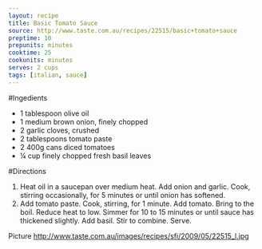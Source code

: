 ```yaml
---
layout: recipe
title: Basic Tomato Sauce
source: http://www.taste.com.au/recipes/22515/basic+tomato+sauce
preptime: 10
prepunits: minutes
cooktime: 25
cookunits: minutes
serves: 2 cups
tags: [italian, sauce]
---
```

#Ingedients
* 1 tablespoon olive oil
* 1 medium brown onion, finely chopped
* 2 garlic cloves, crushed
* 2 tablespoons tomato paste
* 2 400g cans diced tomatoes
* &frac14; cup finely chopped fresh basil leaves

#Directions
1. Heat oil in a saucepan over medium heat. Add onion and garlic. Cook, stirring occasionally, for 5 minutes or until onion has softened.
2. Add tomato paste. Cook, stirring, for 1 minute. Add tomato. Bring to the boil. Reduce heat to low. Simmer for 10 to 15 minutes or until sauce has thickened slightly. Add basil. Stir to combine. Serve.

Picture
http://www.taste.com.au/images/recipes/sfi/2009/05/22515_l.jpg